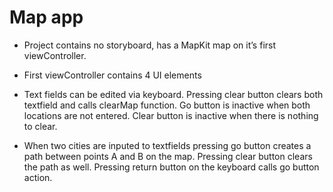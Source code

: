 #  Map app

- Project contains no storyboard, has a MapKit map on it’s first viewController.

- First viewController contains 4 UI elements

- Text fields can be edited via keyboard. Pressing clear button clears both textfield and calls clearMap function. Go button is inactive when both locations are not entered. Clear button is inactive when there is nothing to clear.

- When two cities are inputed to textfields pressing go button creates a path between points A and B on the map. Pressing clear button clears the path as well. Pressing return button on the keyboard calls go button action.
